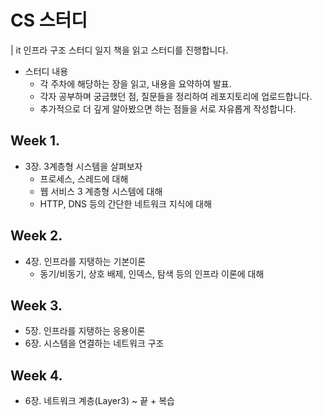 # CS 스터디
| it 인프라 구조 스터디 일지 책을 읽고 스터디를 진행합니다.

- 스터디 내용
    - 각 주차에 해당하는 장을 읽고, 내용을 요약하여 발표.
    - 각자 공부하며 궁금했던 점, 질문들을 정리하여 레포지토리에 업로드합니다.
    - 추가적으로 더 깊게 알아봤으면 하는 점들을 서로 자유롭게 작성합니다.

## Week 1.
- 3장. 3계층형 시스템을 살펴보자
    - 프로세스, 스레드에 대해
    - 웹 서비스 3 계층형 시스템에 대해
    - HTTP, DNS 등의 간단한 네트워크 지식에 대해

## Week 2.
- 4장. 인프라를 지탱하는 기본이론
    - 동기/비동기, 상호 배제, 인덱스, 탐색 등의 인프라 이론에 대해

## Week 3.
- 5장. 인프라를 지탱하는 응용이론
- 6장. 시스템을 연결하는 네트워크 구조

## Week 4.
- 6장. 네트워크 계층(Layer3) ~ 끝 + 복습